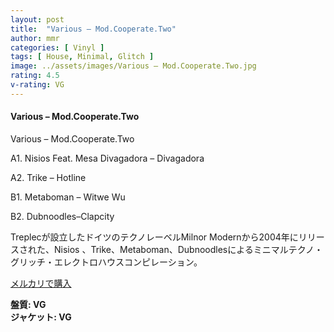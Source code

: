 ```yaml
---
layout: post
title:  "Various – Mod.Cooperate.Two"
author: mmr
categories: [ Vinyl ]
tags: [ House, Minimal, Glitch ]
image: ../assets/images/Various – Mod.Cooperate.Two.jpg
rating: 4.5
v-rating: VG
---
```


#### Various – Mod.Cooperate.Two

Various – Mod.Cooperate.Two

A1. Nisios Feat. Mesa Divagadora – Divagadora

A2. Trike – Hotline

B1. Metaboman – Witwe Wu

B2. Dubnoodles–Clapcity

Treplecが設立したドイツのテクノレーベルMilnor Modernから2004年にリリースされた、Nisios 、Trike、Metaboman、Dubnoodlesによるミニマルテクノ・グリッチ・エレクトロハウスコンピレーション。

[メルカリで購入](https://jp.mercari.com/item/m19443364746?afid=6142608987)

<div class="mt-4 mb-4 d-flex align-items-center">
<strong class="mr-1">盤質: VG</strong>
</div>
<div class="mt-4 mb-4 d-flex align-items-center">
<strong class="mr-1">ジャケット: VG</strong>
</div>
